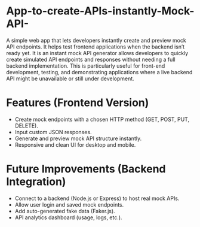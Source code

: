 # App-to-create-APIs-instantly-Mock-API-
A simple web app that lets developers instantly create and preview mock API endpoints.   It helps test frontend applications when the backend isn’t ready yet.
It is an instant mock API generator allows developers to quickly create simulated API endpoints and responses without needing a full backend implementation. This is particularly useful for front-end development, testing, and demonstrating applications where a live backend API might be unavailable or still under development.

# Features (Frontend Version)
- Create mock endpoints with a chosen HTTP method (GET, POST, PUT, DELETE).
- Input custom JSON responses.
- Generate and preview mock API structure instantly.
- Responsive and clean UI for desktop and mobile.

# Future Improvements (Backend Integration)
- Connect to a backend (Node.js or Express) to host real mock APIs.
- Allow user login and saved mock endpoints.
- Add auto-generated fake data (Faker.js).
- API analytics dashboard (usage, logs, etc.).

